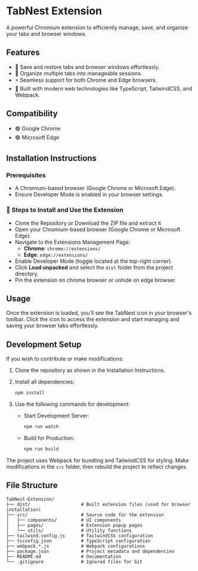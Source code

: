 # TabNest Extension

A powerful Chromium extension to efficiently manage, save, and organize your tabs and browser windows.

## Features
- 📌 Save and restore tabs and browser windows effortlessly.
- 📂 Organize multiple tabs into manageable sessions.
- ⚡ Seamless support for both Chrome and Edge browsers.
- 🎨 Built with modern web technologies like TypeScript, TailwindCSS, and Webpack.


## Compatibility
- 🟢 Google Chrome
- 🟢 Microsoft Edge




## Installation Instructions

### Prerequisites
- A Chromium-based browser (Google Chrome or Microsoft Edge).
- Ensure Developer Mode is enabled in your browser settings.

### 📂 Steps to Install and Use the Extension
  - Clone the Repository or Download the ZIP file and extract it
  - Open your Chromium-based browser (Google Chrome or Microsoft Edge).
   - Navigate to the Extensions Management Page:
     - **Chrome**: `chrome://extensions/`
     - **Edge**: `edge://extensions/`
   - Enable Developer Mode (toggle located at the top-right corner).
   - Click **Load unpacked** and select the `dist` folder from the project directory.
   - Pin the extension on chrome browser or unhide on edge browser.


    
## Usage
Once the extension is loaded, you’ll see the TabNest icon in your browser's toolbar. Click the icon to access the extension and start managing and saving your browser tabs effortlessly.

## Development Setup
If you wish to contribute or make modifications:

1. Clone the repository as shown in the Installation Instructions.

2. Install all dependencies:
    ```bash
    npm install
    ```

3. Use the following commands for development:
   - Start Development Server:
        ```bash
        npm run watch
        ```
   - Build for Production:
        ```bash
        npm run build
        ```

The project uses Webpack for bundling and TailwindCSS for styling. Make modifications in the `src` folder, then rebuild the project to reflect changes.

## File Structure
```plaintext
TabNest-Extension/
├── dist/                   # Built extension files (used for browser installation)
├── src/                    # Source code for the extension
│   ├── components/         # UI components
│   ├── pages/              # Extension popup pages
│   └── utils/              # Utility functions
├── tailwind.config.js      # TailwindCSS configuration
├── tsconfig.json           # TypeScript configuration
├── webpack.*.js            # Webpack configurations
├── package.json            # Project metadata and dependencies
├── README.md               # Documentation
└── .gitignore              # Ignored files for Git

